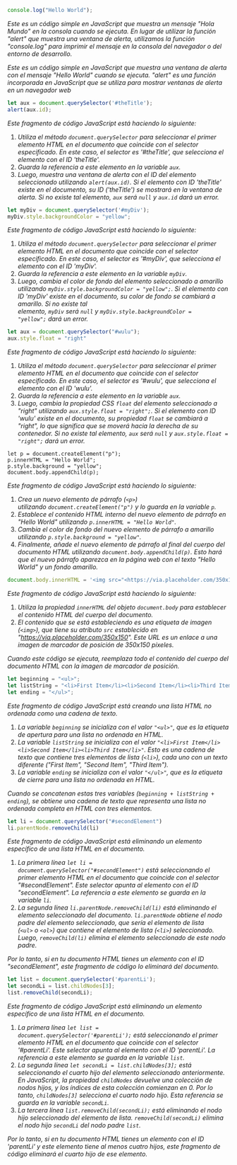 ```jsx
console.log("Hello World");
```

*Este es un código simple en JavaScript que muestra un mensaje "Hola Mundo" en la consola cuando se ejecuta. En lugar de utilizar la función "alert" que muestra una ventana de alerta, utilizamos la función "console.log" para imprimir el mensaje en la consola del navegador o del entorno de desarrollo.*

*Este es un código simple en JavaScript que muestra una ventana de alerta con el mensaje "Hello World" cuando se ejecuta. "alert" es una función incorporada en JavaScript que se utiliza para mostrar ventanas de alerta en un navegador web*

```jsx
let aux = document.querySelector('#theTitle');
alert(aux.id);
```

*Este fragmento de código JavaScript está haciendo lo siguiente:*

1. *Utiliza el método `document.querySelector` para seleccionar el primer elemento HTML en el documento que coincide con el selector especificado. En este caso, el selector es '#theTitle', que selecciona el elemento con el ID 'theTitle'.*
2. *Guarda la referencia a este elemento en la variable `aux`.*
3. *Luego, muestra una ventana de alerta con el ID del elemento seleccionado utilizando `alert(aux.id)`. Si el elemento con ID 'theTitle' existe en el documento, su ID ('theTitle') se mostrará en la ventana de alerta. Si no existe tal elemento, `aux` será `null` y `aux.id` dará un error.*

```jsx
let myDiv = document.querySelector('#myDiv');
myDiv.style.backgroundColor = "yellow";
```

*Este fragmento de código JavaScript está haciendo lo siguiente:*

1. *Utiliza el método `document.querySelector` para seleccionar el primer elemento HTML en el documento que coincide con el selector especificado. En este caso, el selector es '#myDiv', que selecciona el elemento con el ID 'myDiv'.*
2. *Guarda la referencia a este elemento en la variable `myDiv`.*
3. *Luego, cambia el color de fondo del elemento seleccionado a amarillo utilizando `myDiv.style.backgroundColor = "yellow";`. Si el elemento con ID 'myDiv' existe en el documento, su color de fondo se cambiará a amarillo. Si no existe tal elemento, `myDiv` será `null` y `myDiv.style.backgroundColor = "yellow";` dará un error.*

```jsx
let aux = document.querySelector("#wulu");
aux.style.float = "right"
```

*Este fragmento de código JavaScript está haciendo lo siguiente:*

1. *Utiliza el método `document.querySelector` para seleccionar el primer elemento HTML en el documento que coincide con el selector especificado. En este caso, el selector es '#wulu', que selecciona el elemento con el ID 'wulu'.*
2. *Guarda la referencia a este elemento en la variable `aux`.*
3. *Luego, cambia la propiedad CSS `float` del elemento seleccionado a "right" utilizando `aux.style.float = "right";`. Si el elemento con ID 'wulu' existe en el documento, su propiedad `float` se cambiará a "right", lo que significa que se moverá hacia la derecha de su contenedor. Si no existe tal elemento, `aux` será `null` y `aux.style.float = "right";` dará un error.*

```
let p = document.createElement("p");
p.innerHTML = "Hello World";
p.style.background = "yellow"; 
document.body.appendChild(p);
```

*Este fragmento de código JavaScript está haciendo lo siguiente:*

1. *Crea un nuevo elemento de párrafo (`<p>`) utilizando `document.createElement("p")` y lo guarda en la variable `p`.*
2. *Establece el contenido HTML interno del nuevo elemento de párrafo en "Hello World" utilizando `p.innerHTML = "Hello World"`.*
3. *Cambia el color de fondo del nuevo elemento de párrafo a amarillo utilizando `p.style.background = "yellow"`.*
4. *Finalmente, añade el nuevo elemento de párrafo al final del cuerpo del documento HTML utilizando `document.body.appendChild(p)`. Esto hará que el nuevo párrafo aparezca en la página web con el texto "Hello World" y un fondo amarillo.*

```jsx
document.body.innerHTML = '<img src="<https://via.placeholder.com/350x150>"/>';

```

*Este fragmento de código JavaScript está haciendo lo siguiente:*

1. *Utiliza la propiedad `innerHTML` del objeto `document.body` para establecer el contenido HTML del cuerpo del documento.*
2. *El contenido que se está estableciendo es una etiqueta de imagen (`<img>`), que tiene su atributo `src` establecido en "https://via.placeholder.com/350x150". Este URL es un enlace a una imagen de marcador de posición de 350x150 píxeles.*

*Cuando este código se ejecuta, reemplaza todo el contenido del cuerpo del documento HTML con la imagen de marcador de posición.*

```jsx
let beginning = "<ul>";
let listString = "<li>First Item</li><li>Second Item</li><li>Third Item</li>";
let ending = "</ul>";
```

*Este fragmento de código JavaScript está creando una lista HTML no ordenada como una cadena de texto.*

1. *La variable `beginning` se inicializa con el valor `"<ul>"`, que es la etiqueta de apertura para una lista no ordenada en HTML.*
2. *La variable `listString` se inicializa con el valor `"<li>First Item</li><li>Second Item</li><li>Third Item</li>"`. Esto es una cadena de texto que contiene tres elementos de lista (`<li>`), cada uno con un texto diferente ("First Item", "Second Item", "Third Item").*
3. *La variable `ending` se inicializa con el valor `"</ul>"`, que es la etiqueta de cierre para una lista no ordenada en HTML.*

*Cuando se concatenan estas tres variables (`beginning + listString + ending`), se obtiene una cadena de texto que representa una lista no ordenada completa en HTML con tres elementos.*

```jsx
let li = document.querySelector("#secondElement")
li.parentNode.removeChild(li)
```

*Este fragmento de código JavaScript está eliminando un elemento específico de una lista HTML en el documento.*

1. *La primera línea `let li = document.querySelector("#secondElement")` está seleccionando el primer elemento HTML en el documento que coincide con el selector "#secondElement". Este selector apunta al elemento con el ID "secondElement". La referencia a este elemento se guarda en la variable `li`.*
2. *La segunda línea `li.parentNode.removeChild(li)` está eliminando el elemento seleccionado del documento. `li.parentNode` obtiene el nodo padre del elemento seleccionado, que sería el elemento de lista (`<ul>` o `<ol>`) que contiene el elemento de lista (`<li>`) seleccionado. Luego, `removeChild(li)` elimina el elemento seleccionado de este nodo padre.*

*Por lo tanto, si en tu documento HTML tienes un elemento con el ID "secondElement", este fragmento de código lo eliminará del documento.*

```jsx
let list = document.querySelector('#parentLi');
let secondLi = list.childNodes[3];
list.removeChild(secondLi);
```

*Este fragmento de código JavaScript está eliminando un elemento específico de una lista HTML en el documento.*

1. *La primera línea `let list = document.querySelector('#parentLi');` está seleccionando el primer elemento HTML en el documento que coincide con el selector '#parentLi'. Este selector apunta al elemento con el ID 'parentLi'. La referencia a este elemento se guarda en la variable `list`.*
2. *La segunda línea `let secondLi = list.childNodes[3];` está seleccionando el cuarto hijo del elemento seleccionado anteriormente. En JavaScript, la propiedad `childNodes` devuelve una colección de nodos hijos, y los índices de esta colección comienzan en 0. Por lo tanto, `childNodes[3]` selecciona el cuarto nodo hijo. Esta referencia se guarda en la variable `secondLi`.*
3. *La tercera línea `list.removeChild(secondLi);` está eliminando el nodo hijo seleccionado del elemento de lista. `removeChild(secondLi)` elimina el nodo hijo `secondLi` del nodo padre `list`.*

*Por lo tanto, si en tu documento HTML tienes un elemento con el ID 'parentLi' y este elemento tiene al menos cuatro hijos, este fragmento de código eliminará el cuarto hijo de ese elemento.*
